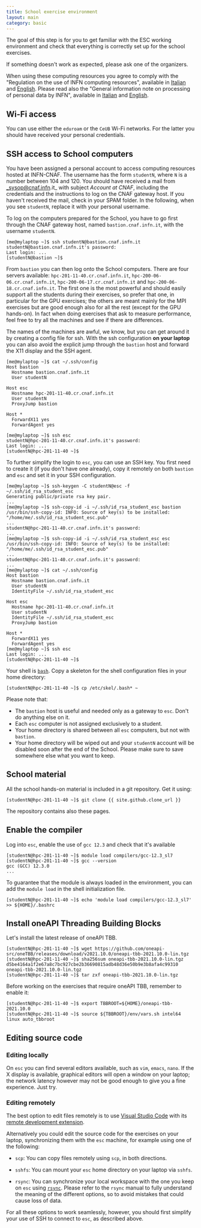 ```yaml
---
title: School exercise environment
layout: main
category: basic
---
```


The goal of this step is for you to get familiar with the ESC working
environment and check that everything is correctly set up for the
school exercises.

If something doesn't work as expected, please ask one of the
organizers.

When using these computing resources you agree to comply with the "Regulation on
the use of INFN computing resources", available in
[Italian](https://www.cnaf.infn.it/wp-content/uploads/2020/03/Disciplinare_2020_IT.pdf)
and
[English](https://www.cnaf.infn.it/wp-content/uploads/2020/03/Disciplinare_2020_EN.pdf).
Please read also the "General information note on processing of personal data by
INFN", available in
[Italian](https://dpo.infn.it/wp-content/uploads/2019/01/Informativa_generale_INFN_181204.pdf)
and
[English](https://dpo.infn.it/wp-content/uploads/2020/07/Informativa_generale_181204_EN.pdf).

## Wi-Fi access

You can use either the `eduroam` or the `CeUB` Wi-Fi networks. For the latter
you should have received your personal credentials.

## SSH access to School computers

You have been assigned a personal account to access computing resources hosted
at INFN-CNAF. The username has the form `studentN`, where `N` is a number
between 104 and 120. You should have received a mail from _sysop@cnaf.infn.it_
with subject _Account at CNAF_, including the credentials and the instructions
to log on the CNAF gateway host. If you haven't received the mail, check in your
SPAM folder. In the following, when you see `studentN`, replace it with your
personal username.

To log on the computers prepared for the School, you have to go first through
the CNAF gateway host, named `bastion.cnaf.infn.it`, with the username
`studentN`.

```shell
[me@mylaptop ~]$ ssh studentN@bastion.cnaf.infn.it
studentN@bastion.cnaf.infn.it's password:
Last login: ...
[studentN@bastion ~]$
```

From `bastion` you can then log onto the School computers. There are four
servers available: `hpc-201-11-40.cr.cnaf.infn.it`,
`hpc-200-06-06.cr.cnaf.infn.it`, `hpc-200-06-17.cr.cnaf.infn.it` and
`hpc-200-06-18.cr.cnaf.infn.it`. The first one is the most powerful and should
easily support all the students during their exercises, so prefer that one, in
particular for the GPU exercises; the others are meant mainly for the MPI
exercises but are good enough also for all the rest (except for the GPU
hands-on). In fact when doing exercises that ask to measure performance, feel
free to try all the machines and see if there are differences.

The names of the machines are awful, we know, but you can get around it by
creating a config file for ssh. With the ssh configuration **on your laptop**
you can also avoid the explicit jump through the `bastion` host and forward the
X11 display and the SSH agent.

```shell
[me@mylaptop ~]$ cat ~/.ssh/config
Host bastion
  Hostname bastion.cnaf.infn.it
  User studentN

Host esc
  Hostname hpc-201-11-40.cr.cnaf.infn.it
  User studentN
  ProxyJump bastion

Host *
  ForwardX11 yes
  ForwardAgent yes

[me@mylaptop ~]$ ssh esc
studentN@hpc-201-11-40.cr.cnaf.infn.it's password:
Last login: ...
[studentN@hpc-201-11-40 ~]$
```

To further simplify the login to `esc`, you can use an SSH key. You first need
to create it (if you don't have one already), copy it remotely on both `bastion`
and `esc` and set it in your SSH configuration.

```shell
[me@mylaptop ~]$ ssh-keygen -C studentN@esc -f ~/.ssh/id_rsa_student_esc
Generating public/private rsa key pair.
...
[me@mylaptop ~]$ ssh-copy-id -i ~/.ssh/id_rsa_student_esc bastion
/usr/bin/ssh-copy-id: INFO: Source of key(s) to be installed: "/home/me/.ssh/id_rsa_student_esc.pub"
...
studentN@hpc-201-11-40.cr.cnaf.infn.it's password: 
...
[me@mylaptop ~]$ ssh-copy-id -i ~/.ssh/id_rsa_student_esc esc
/usr/bin/ssh-copy-id: INFO: Source of key(s) to be installed: "/home/me/.ssh/id_rsa_student_esc.pub"
...
studentN@hpc-201-11-40.cr.cnaf.infn.it's password: 
...
[me@mylaptop ~]$ cat ~/.ssh/config
Host bastion
  Hostname bastion.cnaf.infn.it
  User studentN
  IdentityFile ~/.ssh/id_rsa_student_esc

Host esc
  Hostname hpc-201-11-40.cr.cnaf.infn.it
  User studentN
  IdentityFile ~/.ssh/id_rsa_student_esc
  ProxyJump bastion

Host *
  ForwardX11 yes
  ForwardAgent yes
[me@mylaptop ~]$ ssh esc
Last login: ...
[studentN@hpc-201-11-40 ~]$ 
```

Your shell is [`bash`](https://www.gnu.org/s/bash). Copy a skeleton for the shell configuration files in your home directory:

```shell
[studentN@hpc-201-11-40 ~]$ cp /etc/skel/.bash* ~
```

Please note that:

* The `bastion` host is useful and needed only as a gateway to `esc`. Don't do
  anything else on it.
* Each `esc` computer is not assigned exclusively to a student.
* Your home directory is shared between all `esc` computers, but not with `bastion`.
* Your home directory will be wiped out and your `studentN` account will be
  disabled soon after the end of the School. Please make sure to save somewhere
  else what you want to keep.

## School material

All the school hands-on material is included in a git repository. Get it using:

```shell
[studentN@hpc-201-11-40 ~]$ git clone {{ site.github.clone_url }}
```

The repository contains also these pages.

## Enable the compiler

Log into `esc`, enable the use of `gcc 12.3` and check that it's available

```shell
[studentN@hpc-201-11-40 ~]$ module load compilers/gcc-12.3_sl7
[studentN@hpc-201-11-40 ~]$ gcc --version
gcc (GCC) 12.3.0
...
```

To guarantee that the module is always loaded in the environment, you can add
the `module load` in the shell initialization file.

```shell
[studentN@hpc-201-11-40 ~]$ echo 'module load compilers/gcc-12.3_sl7' >> ${HOME}/.bashrc
```

## Install oneAPI Threading Building Blocks

Let's install the latest release of oneAPI TBB.

```shell
[studentN@hpc-201-11-40 ~]$ wget https://github.com/oneapi-src/oneTBB/releases/download/v2021.10.0/oneapi-tbb-2021.10.0-lin.tgz
[studentN@hpc-201-11-40 ~]$ sha256sum oneapi-tbb-2021.10.0-lin.tgz
d5be4164a1f2e67a8c7bc927cbe2b36690815adb48d36e50b9e3b8afa4c99310  oneapi-tbb-2021.10.0-lin.tgz
[studentN@hpc-201-11-40 ~]$ tar zxf oneapi-tbb-2021.10.0-lin.tgz
```

Before working on the exercises that require oneAPI TBB, remember to enable it:

```shell
[studentN@hpc-201-11-40 ~]$ export TBBROOT=${HOME}/oneapi-tbb-2021.10.0
[studentN@hpc-201-11-40 ~]$ source ${TBBROOT}/env/vars.sh intel64 linux auto_tbbroot
```

## Editing source code

### Editing locally

On `esc` you can find several editors available, such as `vim`, `emacs`, `nano`. If
the X display is available, graphical editors will open a window on your laptop;
the network latency however may not be good enough to give you a fine
experience. Just try.

### Editing remotely

The best option to edit files remotely is to use [Visual Studio
Code](https://code.visualstudio.com/) with its [remote development
extension](https://marketplace.visualstudio.com/items?itemName=ms-vscode-remote.vscode-remote-extensionpack).

Alternatively you could edit the source code for the exercises on your laptop,
synchronizing them with the `esc` machine, for example using one of the
following:

* `scp`: You can copy files remotely using `scp`, in both directions.

* `sshfs`: You can mount your `esc` home directory on your laptop via `sshfs`.

* `rsync`: You can synchronize your local workspace with the one you keep on `esc`
  using [`rsync`](http://rsync.samba.org/). Please refer to the `rsync` manual to
  fully understand the meaning of the different options, so to avoid mistakes
  that could cause loss of data.

For all these options to work seamlessly, however, you should first simplify
your use of SSH to connect to `esc`, as described above.
